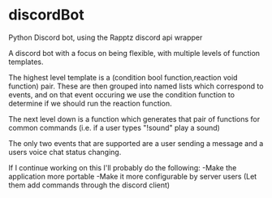 # discordBot
Python Discord bot, using the Rapptz discord api wrapper

A discord bot with a focus on being flexible, with multiple levels of function templates. 

The highest level template is a (condition bool function,reaction void function) pair. These are then grouped into named lists which correspond to events, and on that event occuring we use the condition function to determine if we should run the reaction function.

The next level down is a function which generates that pair of functions for common commands (i.e. if a user types "!sound" play a sound)

The only two events that are supported are a user sending a message and a users voice chat status changing.

If I continue working on this I'll probably do the following:
  -Make the application more portable
  -Make it more configurable by server users (Let them add commands through the discord client)
